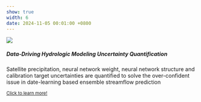 ```yaml
---
show: true
width: 6
date: 2024-11-05 00:01:00 +0800
---
```

<div>
  <img data-src="{{ 'assets/images/proj33.png' | relative_url }}" class="lazy w-100 rounded-top" src="{{ '/assets/images/empty_300x200.png' | relative_url }}">
  <div class="card-body">
    <h5 class="card-title">Data-Driving Hydrologic Modeling Uncertainty Quantification</h5>
    <p class="card-text">
      Satellite precipitation, neural network weight, neural network structure and calibration target uncertainties are quantified to solve the over-confident issue in date-learning based ensemble streamflow prediction
    </p>
    <p class="card-text"><small><a href="https://github.com/luost26/academic-homepage" target="_blank">Click to learn more!</a></small></p>
  </div>
</div>
